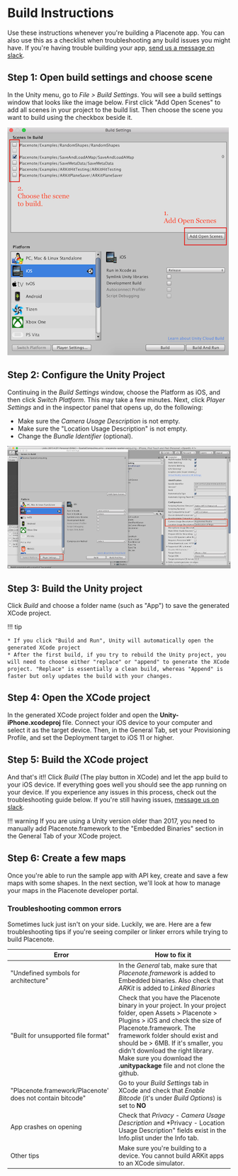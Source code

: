 # Build Instructions
Use these instructions whenever you're building a Placenote app. You can also use this as a checklist when troubleshooting any build issues you might have. If you're having trouble building your app, <a href="https://placenote.com/slack" target="_blank">send us a message on slack</a>.

## Step 1: Open build settings and choose scene
In the Unity menu, go to *File > Build Settings*. You will see a build settings window that looks like the image below. First click "Add Open Scenes" to add all scenes in your project to the build list. Then choose the scene you want to build using the checkbox beside it.

![building settings popup](../img/unity/build-settings.png)

## Step 2: Configure the Unity Project
Continuing in the *Build Settings* window, choose the Platform as iOS, and then click *Switch Platform*. This may take a few minutes. Next, click *Player Settings* and in the inspector panel that opens up, do the following:

*  Make sure the *Camera Usage Description* is not empty.
*  Make sure the "Location Usage Description" is not empty.
*  Change the *Bundle Identifier* (optional).

![players settings](../img/unity/player-settings.png)

## Step 3: Build the Unity project
Click *Build* and choose  a folder name (such as "App") to save the generated XCode project.

!!! tip

    * If you click "Build and Run", Unity will automatically open the generated XCode project
    * After the first build, if you try to rebuild the Unity project, you will need to choose either "replace" or "append" to generate the XCode project. "Replace" is essentially a clean build, whereas "Append" is faster but only updates the build with your changes.

## Step 4: Open the XCode project
In the generated XCode project folder and open the **Unity-iPhone.xcodeproj** file. Connect your iOS device to your computer and select it as the target device. Then, in the General Tab, set your Provisioning Profile, and set the Deployment target to iOS 11 or higher.

## Step 5: Build the XCode project
And that's it!! Click *Build* (The play button in XCode) and let the app build to your iOS device. If everything goes well you should see the app running on your device. If you experience any issues in this process, check out the troubleshooting guide below. If you're still having issues, <a href="https://placenote.com/slack" target="_blank">message us on slack</a>.

!!! warning
    If you are using a Unity version older than 2017, you need to manually add Placenote.framework to the "Embedded Binaries" section in the General Tab of your XCode project.

## Step 6: Create a few maps
Once you're able to run the sample app with API key, create and save a few maps with some shapes. In the next section, we'll look at how to manage your maps in the Placenote developer portal.

### Troubleshooting common errors

Sometimes luck just isn't on your side. Luckily, we are. Here are a few troubleshooting tips if you're seeing compiler or linker errors while trying to build Placenote.

| Error | How to fix it |
| ----------- | --------- |
| "Undefined symbols for architecture" | In the *General* tab, make sure that *Placenote.framework* is added to Embedded binaries. Also check that *ARKit* is added to *Linked Binaries* |
| "Built for unsupported file format" | Check that you have the Placenote binary in your project. In your project folder, open Assets > Placenote > Plugins > iOS and check the size of Placenote.framework. The framework folder should exist and should be > 6MB. If it's smaller, you didn't download the right library. Make sure you download the **.unitypackage** file and not clone the github. |
| "Placenote.framework/Placenote' does not contain bitcode" | Go to your *Build Settings* tab in XCode and check that *Enable Bitcode* (it's under *Build Options*) is set to **NO** |
|App crashes on opening | Check that *Privacy - Camera Usage Description* and *Privacy - Location Usage Description" fields exist in the Info.plist under the Info tab. |
| Other tips | Make sure you're building to a device. You cannot build ARKit apps to an XCode simulator.  |

